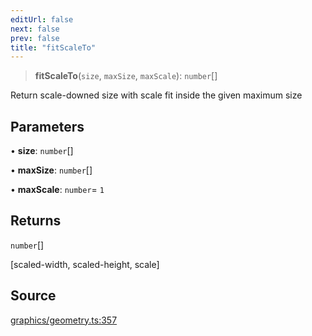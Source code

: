 ```yaml
---
editUrl: false
next: false
prev: false
title: "fitScaleTo"
---
```


> **fitScaleTo**(`size`, `maxSize`, `maxScale`): `number`[]

Return scale-downed size with scale fit inside the given maximum size

## Parameters

• **size**: `number`[]

• **maxSize**: `number`[]

• **maxScale**: `number`= `1`

## Returns

`number`[]

[scaled-width, scaled-height, scale]

## Source

[graphics/geometry.ts:357](https://github.com/dgmjs/dgmjs/blob/main/packages/core/src/graphics/geometry.ts#L357)
